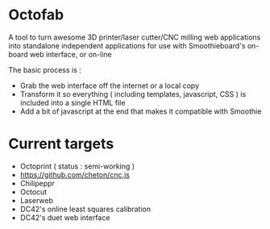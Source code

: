 # Octofab
A tool to turn awesome 3D printer/laser cutter/CNC milling web applications into standalone independent applications for use with Smoothieboard's on-board web interface, or on-line

The basic process is : 
* Grab the web interface off the internet or a local copy
* Transform it so everything ( including templates, javascript, CSS ) is included into a single HTML file
* Add a bit of javascript at the end that makes it compatible with Smoothie

# Current targets

* Octoprint ( status : semi-working )
* https://github.com/cheton/cnc.js
* Chilipeppr
* Octocut
* Laserweb
* DC42's online least squares calibration
* DC42's duet web interface




